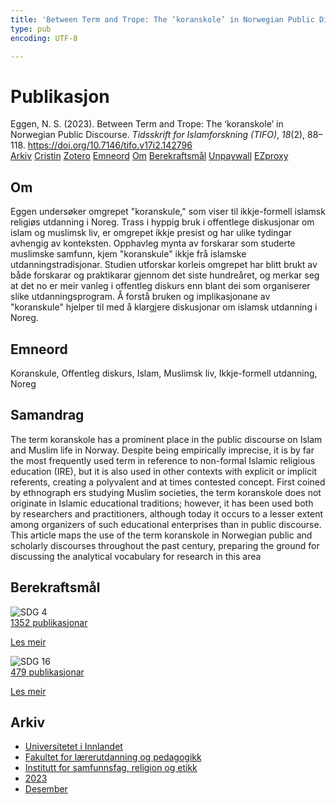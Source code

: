 ```yaml
---
title: 'Between Term and Trope: The ‘koranskole’ in Norwegian Public Discourse'
type: pub
encoding: UTF-8

---
```

<h1>Publikasjon</h1>
<article id="csl-bib-container-SAHKGDLP" class="csl-bib-container">
  <div class="csl-bib-body"> <div class="csl-entry">Eggen, N. S. (2023). Between Term and Trope: The ‘koranskole’ in Norwegian Public Discourse. <i>Tidsskrift for Islamforskning (TIFO)</i>, <i>18</i>(2), 88–118. <a href="https://doi.org/10.7146/tifo.v17i2.142796">https://doi.org/10.7146/tifo.v17i2.142796</a></div> </div>
  <div class="csl-bib-buttons">
    <a href="#taxonomy-article-SAHKGDLP" alt="archive" class="csl-bib-button">Arkiv</a>
    <a href="https://app.cristin.no/results/show.jsf?id=2217930" alt="Cristin" class="csl-bib-button">Cristin</a>
    <a href="http://zotero.org/groups/5881554/items/SAHKGDLP" alt="Zotero" class="csl-bib-button">Zotero</a>
    <a href="#keywords-article-SAHKGDLP" alt="keywords" class="csl-bib-button">Emneord</a>
    <a href="#about-article-SAHKGDLP" alt="about_pub" class="csl-bib-button">Om</a>
    <a href="#sdg-article-SAHKGDLP" alt="sdg" class="csl-bib-button">Berekraftsmål</a>
    <a href="https://tifoislam.dk/article/download/142796/186495" alt="Unpaywall" class="csl-bib-button">Unpaywall</a>
    <a href="https://tifoislam.dk/article/download/142796/186495" alt="EZproxy" class="csl-bib-button">EZproxy</a>
  </div>
  <div id="csl-bib-meta-container-SAHKGDLP"></div>
</article>
<div id="csl-bib-meta-SAHKGDLP" class="csl-bib-meta">
  <article id="about-article-SAHKGDLP" class="about_pub-article">
    <h1>Om</h1>
    Eggen undersøker omgrepet "koranskule," som viser til ikkje-formell islamsk religiøs utdanning i Noreg. Trass i hyppig bruk i offentlege diskusjonar om islam og muslimsk liv, er omgrepet ikkje presist og har ulike tydingar avhengig av konteksten. Opphavleg mynta av forskarar som studerte muslimske samfunn, kjem "koranskule" ikkje frå islamske utdanningstradisjonar. Studien utforskar korleis omgrepet har blitt brukt av både forskarar og praktikarar gjennom det siste hundreåret, og merkar seg at det no er meir vanleg i offentleg diskurs enn blant dei som organiserer slike utdanningsprogram. Å forstå bruken og implikasjonane av "koranskule" hjelper til med å klargjere diskusjonar om islamsk utdanning i Noreg.
  </article>
  <article id="keywords-article-SAHKGDLP" class="keywords-article">
    <h1>Emneord</h1>
    Koranskule, Offentleg diskurs, Islam, Muslimsk liv, Ikkje-formell utdanning, Noreg
  </article>
  <article id="abstract-article-SAHKGDLP" class="abstract-article">
    <h1>Samandrag</h1>
    The term koranskole has a prominent place in the public discourse on Islam and Muslim life in Norway. Despite being empirically imprecise, it is by far the most frequently used term in reference to non-formal Islamic religious education (IRE), but it is also used in other contexts with explicit or implicit referents, creating a  polyvalent  and  at  times  contested  concept.  First  coined  by  ethnograph  ers  studying  Muslim  societies,  the  term  koranskole  does  not  originate  in  Islamic  educational  traditions;  however,  it  has  been  used  both  by  researchers  and  practitioners, although today it occurs to a lesser extent among organizers of such educational enterprises than in public discourse. This article maps the use of the term koranskole in Norwegian public and scholarly discourses throughout the past century, preparing the ground for discussing the analytical vocabulary for research in this area
  </article>
  <article id="sdg-article-SAHKGDLP" class="sdg-article">
    <h1>Berekraftsmål</h1>
    <div class="sdg-container"><div id="sdg4" class="sdg">
        <img src="{{< params subfolder >}}images/sdg/sdg04_nn.png" class="image" alt="SDG 4">
        <div class="sdg-overlay">
          <a href="{{< params subfolder >}}nn/archive/?sdg=4#archive" class="sdg-publication-count"><span>1352</span> publikasjonar</a>
          <p><a href="https://fn.no/om-fn/fns-baerekraftsmaal/god-utdanning?lang=nno-NO" class="sdg-read-more">Les meir</a></p>
        </div>
      </div> <div id="sdg16" class="sdg">
        <img src="{{< params subfolder >}}images/sdg/sdg16_nn.png" class="image" alt="SDG 16">
        <div class="sdg-overlay">
          <a href="{{< params subfolder >}}nn/archive/?sdg=16#archive" class="sdg-publication-count"><span>479</span> publikasjonar</a>
          <p><a href="https://fn.no/om-fn/fns-baerekraftsmaal/fred-rettferdighet-og-velfungerende-institusjoner?lang=nno-NO" class="sdg-read-more">Les meir</a></p>
        </div>
      </div></div>
  </article>
  <article id="taxonomy-article-SAHKGDLP" class="taxonomy-article">
    <h1>Arkiv</h1>
    <ul>
      <li><a href="{{< params subfolder >}}nn/archive/?key=3DCRN523">Universitetet i Innlandet</a></li>
      <li><a href="{{< params subfolder >}}nn/archive/?key=WYNZA47F">Fakultet for lærerutdanning og pedagogikk</a></li>
      <li><a href="{{< params subfolder >}}nn/archive/?key=XY7UYWKQ">Institutt for samfunnsfag, religion og etikk</a></li>
      <li><a href="{{< params subfolder >}}nn/archive/?key=A558FPGR">2023</a></li>
      <li><a href="{{< params subfolder >}}nn/archive/?key=H9Y4VMGV">Desember</a></li>
    </ul>
  </article>
</div>
